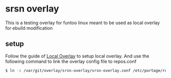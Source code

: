 # srsn overlay

This is a testing overlay for funtoo linux meant to be used as local overlay for ebuild modification

## setup

Follow the guide of [Local Overlay](https://www.funtoo.org/Local_Overlay) to setup local overlay.
And use the following command to link the overlay config file to repos.conf

```sh
$ ln -s /var/git/overlay/srsn-overlay/srsn-overlay.conf /etc/portage/repos.conf/srsn-overlay.conf
```

